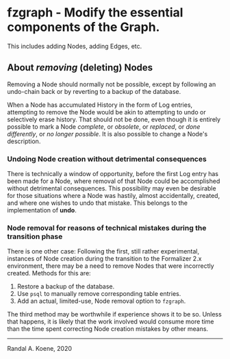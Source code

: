 # fzgraph - Modify the essential components of the Graph.

This includes adding Nodes, adding Edges, etc.



## About *removing* (deleting) Nodes

Removing a Node should normally not be possible, except by following an undo-chain back or by reverting to a backup of the database.

When a Node has accumulated History in the form of Log entries, attempting to remove the Node would be akin to attempting to undo or selectively erase history. That should not be done, even though it is entirely possible to mark a Node *complete*, or *obsolete*, or *replaced*, or *done differently*, or *no longer possible*. It is also possible to change a Node's description.

### Undoing Node creation without detrimental consequences

There is technically a window of opportunity, before the first Log entry has been made for a Node, where removal of that Node could be accomplished without detrimental consequences. This possibility may even be desirable for those situations where a Node was hastily, almost accidentally, created, and where one wishes to undo that mistake. This belongs to the implementation of **undo**.

### Node removal for reasons of technical mistakes during the transition phase

There is one other case: Following the first, still rather experimental, instances of Node creation during the transition to the Formalizer 2.x environment, there may be a need to remove Nodes that were incorrectly created. Methods for this are:

1. Restore a backup of the database.
2. Use `psql` to manually remove corresponding table entries.
3. Add an actual, limited-use, Node removal option to `fzgraph`.

The third method may be worthwhile if experience shows it to be so. Unless that happens, it is likely that the work involved would consume more time than the time spent correcting Node creation mistakes by other means.

-----

Randal A. Koene, 2020
